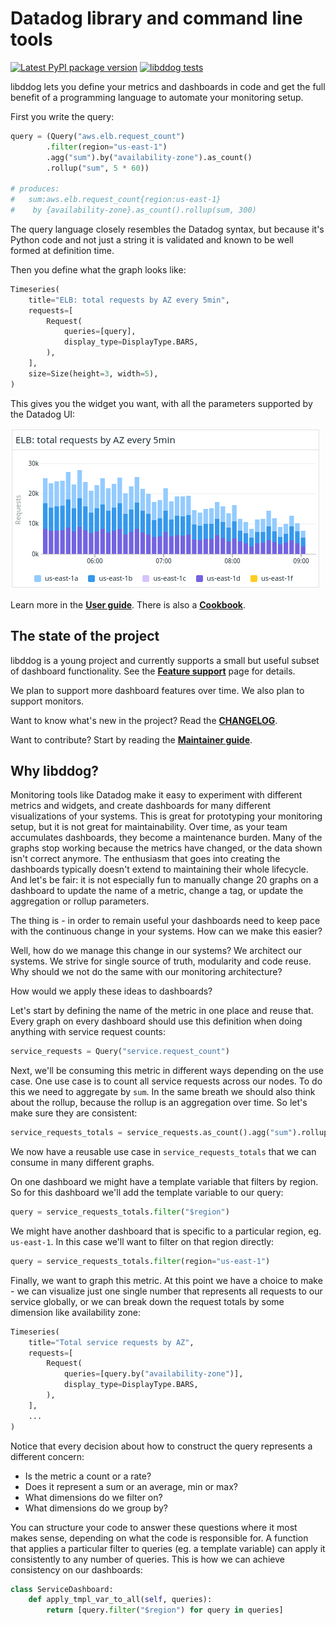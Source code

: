 # Datadog library and command line tools

[![Latest PyPI package version](https://badge.fury.io/py/libddog.svg)](https://pypi.org/project/libddog)
[![libddog tests](https://github.com/nearmap/libddog/actions/workflows/github-actions.yml/badge.svg?branch=master)](https://github.com/nearmap/libddog/actions/workflows/github-actions.yml)


libddog lets you define your metrics and dashboards in code and get the full benefit of a programming language to automate your monitoring setup.

First you write the query:

```python
query = (Query("aws.elb.request_count")
        .filter(region="us-east-1")
        .agg("sum").by("availability-zone").as_count()
        .rollup("sum", 5 * 60))

# produces:
#   sum:aws.elb.request_count{region:us-east-1}
#    by {availability-zone}.as_count().rollup(sum, 300)
```

The query language closely resembles the Datadog syntax, but because it's Python code and not just a string it is validated and known to be well formed at definition time.

Then you define what the graph looks like:

```python
Timeseries(
    title="ELB: total requests by AZ every 5min",
    requests=[
        Request(
            queries=[query],
            display_type=DisplayType.BARS,
        ),
    ],
    size=Size(height=3, width=5),
)
```

This gives you the widget you want, with all the parameters supported by the Datadog UI:

![ELB request count](docs/assets/elb-reqs-graph.png)

Learn more in the **[User guide](docs/USER_GUIDE.md)**. There is also a **[Cookbook](COOKBOOK.md)**.



## The state of the project

libddog is a young project and currently supports a small but useful subset of dashboard functionality. See the **[Feature support](docs/FEATURE_SUPPORT.md)** page for details.

We plan to support more dashboard features over time. We also plan to support monitors.

Want to know what's new in the project? Read the **[CHANGELOG](CHANGELOG.md)**.

Want to contribute? Start by reading the **[Maintainer guide](docs/MAINTAINER_GUIDE.md)**.



## Why libddog?

Monitoring tools like Datadog make it easy to experiment with different metrics and widgets, and create dashboards for many different visualizations of your systems. This is great for prototyping your monitoring setup, but it is not great for maintainability. Over time, as your team accumulates dashboards, they become a maintenance burden. Many of the graphs stop working because the metrics have changed, or the data shown isn't correct anymore. The enthusiasm that goes into creating the dashboards typically doesn't extend to maintaining their whole lifecycle. And let's be fair: it is not especially fun to manually change 20 graphs on a dashboard to update the name of a metric, change a tag, or update the aggregation or rollup parameters.

The thing is - in order to remain useful your dashboards need to keep pace with the continuous change in your systems. How can we make this easier?

Well, how do we manage this change in our systems? We architect our systems. We strive for single source of truth, modularity and code reuse. Why should we not do the same with our monitoring architecture? 

How would we apply these ideas to dashboards?

Let's start by defining the name of the metric in one place and reuse that. Every graph on every dashboard should use this definition when doing anything with service request counts:

```python
service_requests = Query("service.request_count")
```

Next, we'll be consuming this metric in different ways depending on the use case. One use case is to count all service requests across our nodes. To do this we need to aggregate by `sum`. In the same breath we should also think about the rollup, because the rollup is an aggregation over time. So let's make sure they are consistent:

```python
service_requests_totals = service_requests.as_count().agg("sum").rollup("sum")
```

We now have a reusable use case in `service_requests_totals` that we can consume in many different graphs.

On one dashboard we might have a template variable that filters by region. So for this dashboard we'll add the template variable to our query:

```python
query = service_requests_totals.filter("$region")
```

We might have another dashboard that is specific to a particular region, eg. `us-east-1`. In this case we'll want to filter on that region directly:

```python
query = service_requests_totals.filter(region="us-east-1")
```

Finally, we want to graph this metric. At this point we have a choice to make - we can visualize just one single number that represents all requests to our service globally, or we can break down the request totals by some dimension like availability zone:

```python
Timeseries(
    title="Total service requests by AZ",
    requests=[
        Request(
            queries=[query.by("availability-zone")],
            display_type=DisplayType.BARS,
        ),
    ],
    ...
)
```

Notice that every decision about how to construct the query represents a different concern:

- Is the metric a count or a rate?
- Does it represent a sum or an average, min or max?
- What dimensions do we filter on?
- What dimensions do we group by?

You can structure your code to answer these questions where it most makes sense, depending on what the code is responsible for. A function that applies a particular filter to queries (eg. a template variable) can apply it consistently to any number of queries. This is how we can achieve consistency on our dashboards:

```python
class ServiceDashboard:
    def apply_tmpl_var_to_all(self, queries):
        return [query.filter("$region") for query in queries]
```
